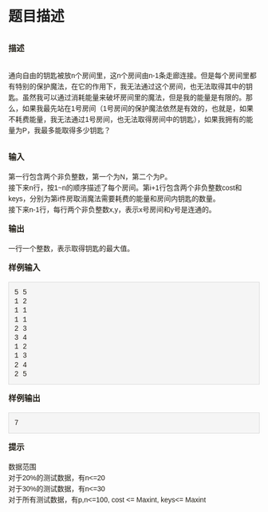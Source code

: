 # 题目描述


<dt style="font-family:&#39;WenQuanYi Micro Hei Mono&#39;, &#39;WenQuanYi Micro Hei&#39;, &#39;Microsoft Yahei Mono&#39;, &#39;Microsoft Yahei&#39;, sans-serif;margin:0px;padding:0px;font-size:16px;font-weight:bold;line-height:56px;color:#231F17;white-space:normal;">
描述
</dt>
<dd style="font-family:&#39;WenQuanYi Micro Hei Mono&#39;, &#39;WenQuanYi Micro Hei&#39;, &#39;Microsoft Yahei Mono&#39;, &#39;Microsoft Yahei&#39;, sans-serif;margin:0px;padding:0px;color:#231F17;line-height:22px;white-space:normal;">
<p style="margin-top:15px;margin-bottom:15px;padding:0px;">
通向自由的钥匙被放n个房间里，这n个房间由n-1条走廊连接。但是每个房间里都有特别的保护魔法，在它的作用下，我无法通过这个房间，也无法取得其中的钥匙。虽然我可以通过消耗能量来破坏房间里的魔法，但是我的能量是有限的。那么，如果我最先站在1号房间（1号房间的保护魔法依然是有效的，也就是，如果不耗费能量，我无法通过1号房间，也无法取得房间中的钥匙），如果我拥有的能量为P，我最多能取得多少钥匙？
</p>
</dd>
<dt style="font-family:&#39;WenQuanYi Micro Hei Mono&#39;, &#39;WenQuanYi Micro Hei&#39;, &#39;Microsoft Yahei Mono&#39;, &#39;Microsoft Yahei&#39;, sans-serif;margin:0px;padding:0px;font-size:16px;font-weight:bold;line-height:56px;color:#231F17;white-space:normal;">
输入
</dt>
<dd style="font-family:&#39;WenQuanYi Micro Hei Mono&#39;, &#39;WenQuanYi Micro Hei&#39;, &#39;Microsoft Yahei Mono&#39;, &#39;Microsoft Yahei&#39;, sans-serif;margin:0px;padding:0px;color:#231F17;line-height:22px;white-space:normal;">
第一行包含两个非负整数，第一个为N，第二个为P。<br/>
接下来n行，按1~n的顺序描述了每个房间。第i+1行包含两个非负整数cost和keys，分别为第i件房取消魔法需要耗费的能量和房间内钥匙的数量。<br/>
接下来n-1行，每行两个非负整数x,y，表示x号房间和y号是连通的。
</dd>
<dt style="font-family:&#39;WenQuanYi Micro Hei Mono&#39;, &#39;WenQuanYi Micro Hei&#39;, &#39;Microsoft Yahei Mono&#39;, &#39;Microsoft Yahei&#39;, sans-serif;margin:0px;padding:0px;font-size:16px;font-weight:bold;line-height:56px;color:#231F17;white-space:normal;">
输出
</dt>
<dd style="font-family:&#39;WenQuanYi Micro Hei Mono&#39;, &#39;WenQuanYi Micro Hei&#39;, &#39;Microsoft Yahei Mono&#39;, &#39;Microsoft Yahei&#39;, sans-serif;margin:0px;padding:0px;color:#231F17;line-height:22px;white-space:normal;">
一行一个整数，表示取得钥匙的最大值。
</dd>
<dt style="font-family:&#39;WenQuanYi Micro Hei Mono&#39;, &#39;WenQuanYi Micro Hei&#39;, &#39;Microsoft Yahei Mono&#39;, &#39;Microsoft Yahei&#39;, sans-serif;margin:0px;padding:0px;font-size:16px;font-weight:bold;line-height:56px;color:#231F17;white-space:normal;">
样例输入
</dt>
<dd style="font-family:&#39;WenQuanYi Micro Hei Mono&#39;, &#39;WenQuanYi Micro Hei&#39;, &#39;Microsoft Yahei Mono&#39;, &#39;Microsoft Yahei&#39;, sans-serif;margin:0px;padding:0px;color:#231F17;line-height:22px;white-space:normal;">
<pre style="font-family:&#39;Courier New&#39;;margin-top:0px;margin-bottom:0px;padding:11px;background-color:#F5F5F5;border:1px solid #DADADA;font-size:14px;line-height:1.3em;overflow:auto;">5 5
1 2
1 1
1 1
2 3
3 4
1 2
1 3
2 4
2 5</pre>
</dd>
<dt style="font-family:&#39;WenQuanYi Micro Hei Mono&#39;, &#39;WenQuanYi Micro Hei&#39;, &#39;Microsoft Yahei Mono&#39;, &#39;Microsoft Yahei&#39;, sans-serif;margin:0px;padding:0px;font-size:16px;font-weight:bold;line-height:56px;color:#231F17;white-space:normal;">
样例输出
</dt>
<dd style="font-family:&#39;WenQuanYi Micro Hei Mono&#39;, &#39;WenQuanYi Micro Hei&#39;, &#39;Microsoft Yahei Mono&#39;, &#39;Microsoft Yahei&#39;, sans-serif;margin:0px;padding:0px;color:#231F17;line-height:22px;white-space:normal;">
<pre style="font-family:&#39;Courier New&#39;;margin-top:0px;margin-bottom:0px;padding:11px;background-color:#F5F5F5;border:1px solid #DADADA;font-size:14px;line-height:1.3em;overflow:auto;">7</pre>
</dd>
<dt style="font-family:&#39;WenQuanYi Micro Hei Mono&#39;, &#39;WenQuanYi Micro Hei&#39;, &#39;Microsoft Yahei Mono&#39;, &#39;Microsoft Yahei&#39;, sans-serif;margin:0px;padding:0px;font-size:16px;font-weight:bold;line-height:56px;color:#231F17;white-space:normal;">
提示
</dt>
<dd style="font-family:&#39;WenQuanYi Micro Hei Mono&#39;, &#39;WenQuanYi Micro Hei&#39;, &#39;Microsoft Yahei Mono&#39;, &#39;Microsoft Yahei&#39;, sans-serif;margin:0px;padding:0px;color:#231F17;line-height:22px;white-space:normal;">
数据范围<br/>
对于20%的测试数据，有n&lt;=20<br/>
对于30%的测试数据，有n&lt;=30<br/>
对于所有测试数据，有p,n&lt;=100, cost &lt;= Maxint, keys&lt;= Maxint
</dd>
